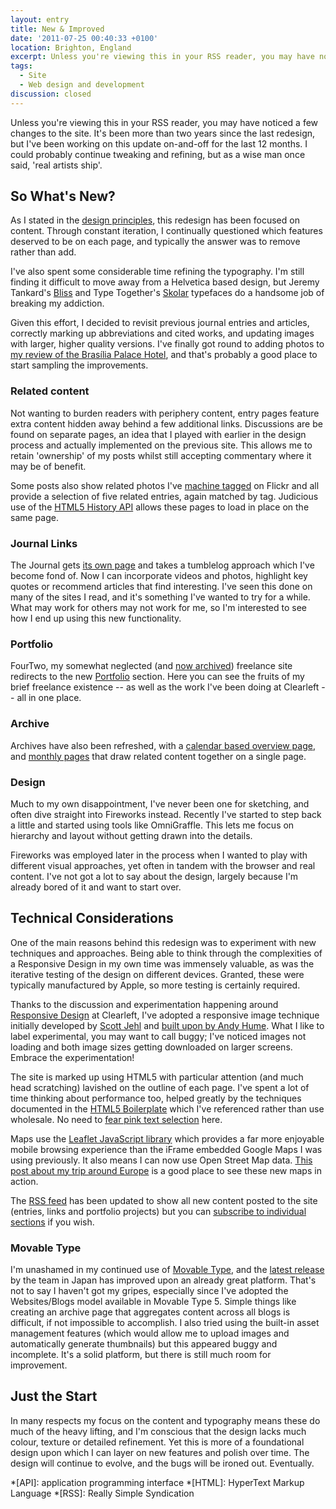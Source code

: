 ```yaml
---
layout: entry
title: New & Improved
date: '2011-07-25 00:40:33 +0100'
location: Brighton, England
excerpt: Unless you're viewing this in your RSS reader, you may have noticed a few changes to the site. It's been well over two years since the last redesign, but I've been working on this update on-and-off for the last 12 months. I could probably continue tweaking and refining, but as a wise man once said, 'real artists ship'.
tags:
  - Site
  - Web design and development
discussion: closed
---
```

Unless you're viewing this in your RSS reader, you may have noticed a few changes to the site. It's been more than two years since the last redesign, but I've been working on this update on-and-off for the last 12 months. I could probably continue tweaking and refining, but as a wise man once said, 'real artists ship'.

## So What's New?
As I stated in the [design principles][1], this redesign has been focused on content. Through constant iteration, I continually questioned which features deserved to be on each page, and typically the answer was to remove rather than add.

I've also spent some considerable time refining the typography. I'm still finding it difficult to move away from a Helvetica based design, but Jeremy Tankard's [Bliss][2] and Type Together's [Skolar][3] typefaces do a handsome job of breaking my addiction.

Given this effort, I decided to revisit previous journal entries and articles, correctly marking up abbreviations and cited works, and updating images with larger, higher quality versions. I've finally got round to adding photos to [my review of the Brasília Palace Hotel][4], and that's probably a good place to start sampling the improvements.

### Related content
Not wanting to burden readers with periphery content, entry pages feature extra content hidden away behind a few additional links. Discussions are be found on separate pages, an idea that I played with earlier in the design process and actually implemented on the previous site. This allows me to retain 'ownership' of my posts whilst still accepting commentary where it may be of benefit.

Some posts also show related photos I've [machine tagged][5] on Flickr and all provide a selection of five related entries, again matched by tag. Judicious use of the [HTML5 History API][6] allows these pages to load in place on the same page.

### Journal Links
The Journal gets [its own page][7] and takes a tumblelog approach which I've become fond of. Now I can incorporate videos and photos, highlight key quotes or recommend articles that find interesting. I've seen this done on many of the sites I read, and it's something I've wanted to try for a while. What may work for others may not work for me, so I'm interested to see how I end up using this new functionality.

### Portfolio
FourTwo, my somewhat neglected (and [now archived][8]) freelance site redirects to the new [Portfolio][9] section. Here you can see the fruits of my brief freelance existence -- as well as the work I've been doing at Clearleft -- all in one place.

### Archive
Archives have also been refreshed, with a [calendar based overview page][10], and [monthly pages][11] that draw related content together on a single page.
 
### Design
Much to my own disappointment, I've never been one for sketching, and often dive straight into Fireworks instead. Recently I've started to step back a little and started using tools like OmniGraffle. This lets me focus on hierarchy and layout without getting drawn into the details.

Fireworks was employed later in the process when I wanted to play with different visual approaches, yet often in tandem with the browser and real content. I've not got a lot to say about the design, largely because I'm already bored of it and want to start over.

## Technical Considerations
One of the main reasons behind this redesign was to experiment with new techniques and approaches. Being able to think through the complexities of a Responsive Design in my own time was immensely valuable, as was the iterative testing of the design on different devices. Granted, these were typically manufactured by Apple, so more testing is certainly required.

Thanks to the discussion and experimentation happening around [Responsive Design][12] at Clearleft, I've adopted a responsive image technique initially developed by [Scott Jehl][13] and [built upon by Andy Hume][14]. What I like to label experimental, you may want to call buggy; I've noticed images not loading and both image sizes getting downloaded on larger screens. Embrace the experimentation!

The site is marked up using HTML5 with particular attention (and much head scratching) lavished on the outline of each page. I've spent a lot of time thinking about performance too, helped greatly by the techniques documented in the [HTML5 Boilerplate][15] which I've referenced rather than use wholesale. No need to [fear pink text selection][16] here. 

Maps use the [Leaflet JavaScript library][17] which provides a far more enjoyable mobile browsing experience than the iFrame embedded Google Maps I was using previously. It also means I can now use Open Street Map data. [This post about my trip around Europe][18] is a good place to see these new maps in action.

The [RSS feed][19] has been updated to show all new content posted to the site (entries, links and portfolio projects) but you can [subscribe to individual sections][20] if you wish.

### Movable Type
I'm unashamed in my continued use of [Movable Type][21], and the [latest release][22] by the team in Japan has improved upon an already great platform. That's not to say I haven't got my gripes, especially since I've adopted the Websites/Blogs model available in Movable Type 5. Simple things like creating an archive page that aggregates content across all blogs is difficult, if not impossible to accomplish. I also tried using the built-in asset management features (which would allow me to upload images and automatically generate thumbnails) but this appeared buggy and incomplete. It's a solid platform, but there is still much room for improvement.

## Just the Start
In many respects my focus on the content and typography means these do much of the heavy lifting, and I'm conscious that the design lacks much colour, texture or detailed refinement. Yet this is more of a foundational design upon which I can layer on new features and polish over time. The design will continue to evolve, and the bugs will be ironed out. Eventually.

[1]: /2010/12/design_principles/
[2]: http://fontdeck.com/typeface/bliss/
[3]: http://fontdeck.com/typeface/skolar/
[4]: /2011/03/brasilia_palace_hotel/
[5]: http://adactio.com/journal/1274/
[6]: http://diveintohtml5.org/history.html
[7]: /journal/
[8]: http://v1.fourtwo.net/
[9]: /archive/
[10]: /projects/
[11]: /2011/02/
[12]: http://www.alistapart.com/articles/responsive-web-design/
[13]: http://filamentgroup.com/lab/responsive_images_experimenting_with_context_aware_image_sizing/
[14]: http://blog.andyhume.net/content-aware-responsive-images/
[15]: http://html5boilerplate.com/
[16]: https://github.com/h5bp/html5-boilerplate/issues/610
[17]: http://leaflet.cloudmade.com/
[18]: /2009/05/a_european_adventure/
[19]: /feeds/combined/
[20]: /feeds/
[21]: http://movabletype.org/
[22]: http://www.movabletype.org/2011/05/movable_type_51_and_505_436_security_update.html

*[API]: application programming interface
*[HTML]: HyperText Markup Language
*[RSS]: Really Simple Syndication
